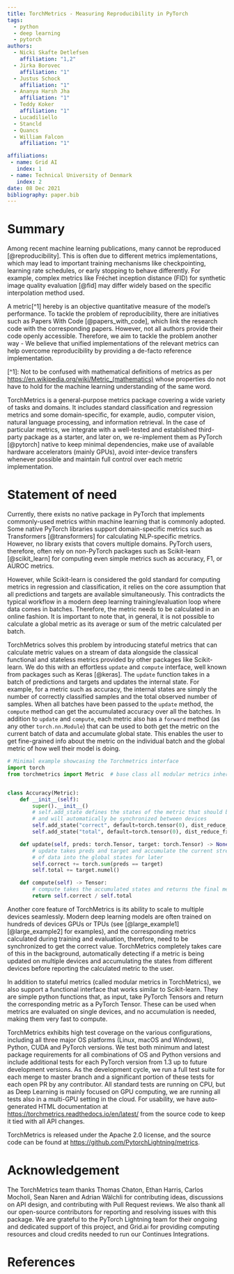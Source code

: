```yaml
---
title: TorchMetrics - Measuring Reproducibility in PyTorch
tags:
  - python
  - deep learning
  - pytorch
authors:
  - Nicki Skafte Detlefsen
    affiliation: "1,2"
  - Jirka Borovec
    affiliation: "1"
  - Justus Schock
    affiliation: "1"
  - Ananya Harsh Jha
    affiliation: "1"
  - Teddy Koker
    affiliation: "1"
  - Lucadiliello
  - Stancld
  - Quancs
  - William Falcon
    affiliation: "1"

affiliations:
 - name: Grid AI
   index: 1
 - name: Technical University of Denmark
   index: 2
date: 08 Dec 2021
bibliography: paper.bib
---
```


# Summary

Among recent machine learning publications, many cannot be reproduced \[@reproducibility\]. This is often due to different metrics implementations, which may lead to important training mechanisms like checkpointing, learning rate schedules, or early stopping to behave differently. For example, complex metrics like Fréchet inception distance (FID) for synthetic image quality evaluation \[@fid\] may differ widely based on the specific interpolation method used.

A metric\[^1\] hereby is an objective quantitative measure of the model’s performance. To tackle the problem of reproducibility, there are initiatives such as Papers With Code \[@papers_with_code\], which link the research code with the corresponding papers. However, not all authors provide their code openly accessible. Therefore, we aim to tackle the problem another way - We believe that unified implementations of the relevant metrics can help overcome reproducibility by providing a de-facto reference implementation.

\[^1\]: Not to be confused with mathematical definitions of metrics as per https://en.wikipedia.org/wiki/Metric_(mathematics) whose properties do not have to hold for the machine learning understanding of the same word.

TorchMetrics is a general-purpose metrics package covering a wide variety of tasks and domains. It includes standard classification and regression metrics and some domain-specific, for example, audio, computer vision, natural language processing, and information retrieval. In the case of particular metrics, we integrate with a well-tested and established third-party package as a starter, and later on, we re-implement them as PyTorch \[@pytorch\] native to keep minimal dependencies, make use of available hardware accelerators (mainly GPUs), avoid inter-device transfers whenever possible and maintain full control over each metric implementation.

# Statement of need

Currently, there exists no native package in PyTorch that implements commonly-used metrics within machine learning that is commonly adopted. Some native PyTorch libraries support domain-specific metrics such as Transformers \[@transformers\] for calculating NLP-specific metrics. However, no library exists that covers multiple domains. PyTorch users, therefore, often rely on non-PyTorch packages such as Scikit-learn \[@scikit_learn\] for computing even simple metrics such as accuracy, F1, or AUROC metrics.

However, while Scikit-learn is considered the gold standard for computing metrics in regression and classification, it relies on the core assumption that all predictions and targets are available simultaneously. This contradicts the typical workflow in a modern deep learning training/evaluation loop where data comes in batches. Therefore, the metric needs to be calculated in an online fashion. It is important to note that, in general, it is not possible to calculate a global metric as its average or sum of the metric calculated per batch.

TorchMetrics solves this problem by introducing stateful metrics that can calculate metric values on a stream of data alongside the classical functional and stateless metrics provided by other packages like Scikit-learn. We do this with an effortless `update` and `compute` interface, well known from packages such as Keras \[@keras\]. The `update` function takes in a batch of predictions and targets and updates the internal state. For example, for a metric such as accuracy, the internal states are simply the number of correctly classified samples and the total observed number of samples. When all batches have been passed to the `update` method, the `compute` method can get the accumulated accuracy over all the batches. In addition to `update` and `compute`, each metric also has a `forward` method (as any other `torch.nn.Module`) that can be used to both get the metric on the current batch of data and accumulate global state. This enables the user to get fine-grained info about the metric on the individual batch and the global metric of how well their model is doing.

```python
# Minimal example showcasing the Torchmetrics interface
import torch
from torchmetrics import Metric  # base class all modular metrics inherit from


class Accuracy(Metric):
    def __init__(self):
        super().__init__()
        # self.add_state defines the states of the metric that should be accumulated
        # and will automatically be synchronized between devices
        self.add_state("correct", default=torch.tensor(0), dist_reduce_fx="sum")
        self.add_state("total", default=torch.tensor(0), dist_reduce_fx="sum")

    def update(self, preds: torch.Tensor, target: torch.Tensor) -> None:
        # update takes preds and target and accumulate the current stream
        # of data into the global states for later
        self.correct += torch.sum(preds == target)
        self.total += target.numel()

    def compute(self) -> Tensor:
        # compute takes the accumulated states and returns the final metric value
        return self.correct / self.total
```

Another core feature of TorchMetrics is its ability to scale to multiple devices seamlessly. Modern deep learning models are often trained on hundreds of devices GPUs or TPUs (see \[@large_example1\]\[@large_example2\] for examples), and the corresponding metrics calculated during training and evaluation, therefore, need to be synchronized to get the correct value. TorchMetrics completely takes care of this in the background, automatically detecting if a metric is being updated on multiple devices and accumulating the states from different devices before reporting the calculated metric to the user.

In addition to stateful metrics (called modular metrics in TorchMetrics), we also support a functional interface that works similar to Scikit-learn. They are simple python functions that, as input, take PyTorch Tensors and return the corresponding metric as a PyTorch Tensor. These can be used when metrics are evaluated on single devices, and no accumulation is needed, making them very fast to compute.

TorchMetrics exhibits high test coverage on the various configurations, including all three major OS platforms (Linux, macOS and Windows), Python, CUDA and PyTorch versions. We test both minimum and latest package requirements for all combinations of OS and Python versions and include additional tests for each PyTorch version from 1.3 up to future development versions. As the development cycle, we run a full test suite for each merge to master branch and a significant portion of these tests for each open PR by any contributor. All standard tests are running on CPU, but as Deep Learning is mainly focused on GPU computing, we are running all tests also in a multi-GPU setting in the cloud. For usability, we have auto-generated HTML documentation at https://torchmetrics.readthedocs.io/en/latest/ from the source code to keep it tied with all API changes.

TorchMetrics is released under the Apache 2.0 license, and the source code can be found at https://github.com/PytorchLightning/metrics.

# Acknowledgement

The TorchMetrics team thanks Thomas Chaton, Ethan Harris, Carlos Mocholí, Sean Naren and Adrian Wälchli for contributing ideas, discussions on API design, and contributing with Pull Request reviews. We also thank all our open-source contributors for reporting and resolving issues with this package. We are grateful to the PyTorch Lightning team for their ongoing and dedicated support of this project, and Grid.ai for providing computing resources and cloud credits needed to run our Continues Integrations.

# References
